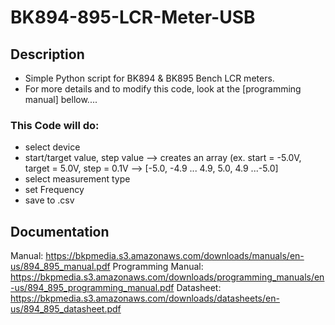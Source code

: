 # BK894-895-LCR-Meter-USB

## Description

* Simple Python script for BK894 &amp; BK895 Bench LCR meters.
* For more details and to modify this code, look at the [programming manual] bellow....

### This Code will do: 
- select device
- start/target value, step value --> creates an array
  (ex. start = -5.0V, target = 5.0V, step = 0.1V
--> [-5.0, -4.9 ... 4.9, 5.0, 4.9 ...-5.0]
- select measurement type
- set Frequency
- save to .csv

## Documentation
Manual: https://bkpmedia.s3.amazonaws.com/downloads/manuals/en-us/894_895_manual.pdf
Programming Manual: https://bkpmedia.s3.amazonaws.com/downloads/programming_manuals/en-us/894_895_programming_manual.pdf
Datasheet: https://bkpmedia.s3.amazonaws.com/downloads/datasheets/en-us/894_895_datasheet.pdf
